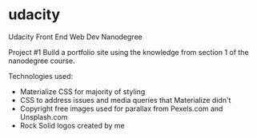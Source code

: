 # udacity
Udacity Front End Web Dev Nanodegree

Project #1 Build a portfolio site using the knowledge from section 1 of the nanodegree course.  

Technologies used:

 - Materialize CSS for majority of styling
 - CSS to address issues and media queries that Materialize didn't
 - Copyright free images used for parallax from Pexels.com and Unsplash.com
 - Rock Solid logos created by me
 
 

